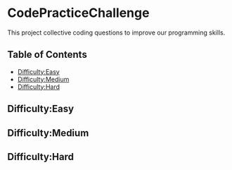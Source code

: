 # CodePracticeChallenge
This project collective coding questions to improve our programming skills.

## Table of Contents
* [Difficulty:Easy](#difficulty-easy)
* [Difficulty:Medium](#difficulty-medium)
* [Difficulty:Hard](#difficulty-hard)


## Difficulty:Easy  


## Difficulty:Medium  


## Difficulty:Hard

